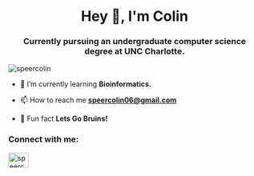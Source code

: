 <h1 align="center">Hey 👋, I'm Colin</h1>
<h3 align="center">Currently pursuing an undergraduate computer science degree at UNC Charlotte.</h3>

<p align="left"> <img src="https://komarev.com/ghpvc/?username=speercolin&label=Profile%20views&color=0e75b6&style=flat" alt="speercolin" /> </p>

- 🌱 I’m currently learning **Bioinformatics.**

- 📫 How to reach me **speercolin06@gmail.com**

- 🐻 Fun fact **Lets Go Bruins!**

<h3 align="left">Connect with me:</h3>
<p align="left">
<a href="https://linkedin.com/in/speercolin" target="blank"><img align="center" src="https://raw.githubusercontent.com/rahuldkjain/github-profile-readme-generator/master/src/images/icons/Social/linked-in-alt.svg" alt="speercolin" height="30" width="40" /></a>
</p>
